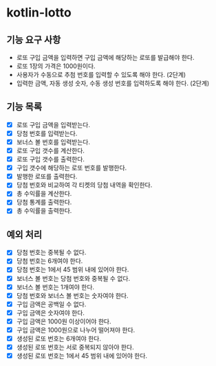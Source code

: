 # kotlin-lotto

## 기능 요구 사항

- 로또 구입 금액을 입력하면 구입 금액에 해당하는 로또를 발급해야 한다.
- 로또 1장의 가격은 1000원이다.
- 사용자가 수동으로 추첨 번호를 입력할 수 있도록 해야 한다. (2단계)
- 입력한 금액, 자동 생성 숫자, 수동 생성 번호를 입력하도록 해야 한다. (2단계)

## 기능 목록

- [x] 로또 구입 금액을 입력받는다.
- [x] 당첨 번호를 입력받는다.
- [x] 보너스 볼 번호를 입력받는다.
- [x] 로또 구입 갯수를 계산한다.
- [x] 로또 구입 갯수를 출력한다.
- [x] 구입 갯수에 해당하는 로또 번호를 발행한다.
- [x] 발행한 로또를 출력한다.
- [x] 당첨 번호와 비교하여 각 티켓의 당첨 내역을 확인한다.
- [x] 총 수익률을 계산한다.
- [x] 당첨 통계를 출력한다.
- [x] 총 수익률을 출력한다.

## 예외 처리

- [x] 당첨 번호는 중복될 수 없다.
- [x] 당첨 번호는 6개여야 한다.
- [x] 당첨 번호는 1에서 45 범위 내에 있어야 한다.
- [x] 보너스 볼 번호는 당첨 번호와 중복될 수 없다.
- [x] 보너스 볼 번호는 1개여야 한다.
- [x] 당첨 번호와 보너스 볼 번호는 숫자여야 한다.
- [x] 구입 금액은 공백일 수 없다.
- [x] 구입 금액은 숫자여야 한다.
- [x] 구입 금액은 1000원 이상이어야 한다.
- [x] 구입 금액은 1000원으로 나누어 떨어져야 한다.
- [x] 생성된 로또 번호는 6개여야 한다.
- [x] 생성된 로또 번호는 서로 중복되지 않아야 한다.
- [x] 생성된 로또 번호는 1에서 45 범위 내에 있어야 한다.
